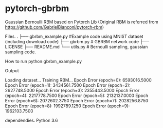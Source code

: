 # pytorch-gbrbm
Gaussian Bernoulli RBM based on Pytorch Lib
(Original RBM is referred from https://github.com/GabrielBianconi/pytorch-rbm)

Files. .
├── gbrbm_example.py #Example code using MNIST dataset (including download code)
├── gbrbm.py # GBRBM network code
├── LICENSE 
├── README.md
└── utils.py # Bernoulli sampling, gaussian sampling code.


How to run
python gbrbm_example.py

Output

Loading dataset...
Training RBM...
Epoch Error (epoch=0): 6593016.5000
Epoch Error (epoch=1): 3434561.7500
Epoch Error (epoch=2): 2627748.5000
Epoch Error (epoch=3): 2355443.5000
Epoch Error (epoch=4): 2217778.7500
Epoch Error (epoch=5): 2132137.0000
Epoch Error (epoch=6): 2072602.3750
Epoch Error (epoch=7): 2028256.8750
Epoch Error (epoch=8): 1992789.1250
Epoch Error (epoch=9): 1962103.7500


dependendies. 
Python 3.6
